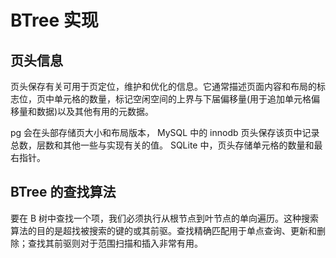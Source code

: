 # BTree 实现

## 页头信息
页头保存有关可用于页定位，维护和优化的信息。它通常描述页面内容和布局的标志位，页中单元格的数量，标记空闲空间的上界与下届偏移量(用于追加单元格偏移量和数据)以及其他有用的元数据。

pg 会在头部存储页大小和布局版本，
MySQL 中的 innodb 页头保存该页中记录总数，层数和其他一些与实现有关的值。
SQLite 中，页头存储单元格的数量和最右指针。

## BTree 的查找算法
要在 B 树中查找一个项，我们必须执行从根节点到叶节点的单向遍历。这种搜索算法的目的是超找被搜索的键的或其前驱。查找精确匹配用于单点查询、更新和删除；查找其前驱则对于范围扫描和插入非常有用。
